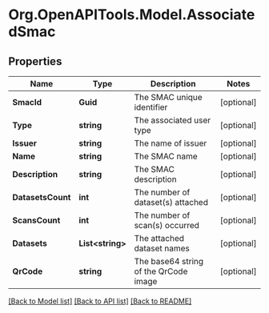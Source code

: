# Org.OpenAPITools.Model.AssociatedSmac

## Properties

Name | Type | Description | Notes
------------ | ------------- | ------------- | -------------
**SmacId** | **Guid** | The SMAC unique identifier | [optional] 
**Type** | **string** | The associated user type | [optional] 
**Issuer** | **string** | The name of issuer | [optional] 
**Name** | **string** | The SMAC name | [optional] 
**Description** | **string** | The SMAC description | [optional] 
**DatasetsCount** | **int** | The number of dataset(s) attached | [optional] 
**ScansCount** | **int** | The number of scan(s) occurred | [optional] 
**Datasets** | **List&lt;string&gt;** | The attached dataset names | [optional] 
**QrCode** | **string** | The base64 string of the QrCode image | [optional] 

[[Back to Model list]](../README.md#documentation-for-models) [[Back to API list]](../README.md#documentation-for-api-endpoints) [[Back to README]](../README.md)

